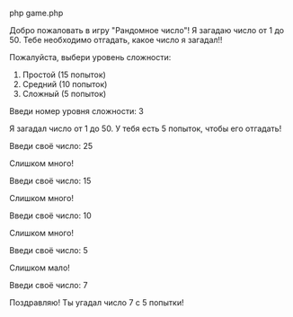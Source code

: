 php game.php

Добро пожаловать в игру "Рандомное число"!
Я загадаю число от 1 до 50.
Тебе необходимо отгадать, какое число я загадал!!

Пожалуйста, выбери уровень сложности:
1. Простой (15 попыток)
2. Средний (10 попыток)
3. Сложный (5 попыток)

Введи номер уровня сложности: 3

Я загадал число от 1 до 50. У тебя есть 5 попыток, чтобы его отгадать!

Введи своё число: 25

Слишком много!

Введи своё число: 15

Слишком много!

Введи своё число: 10

Слишком много!

Введи своё число: 5

Слишком мало!

Введи своё число: 7

Поздравляю! Ты угадал число 7 с 5 попытки!
